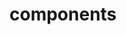 <!-- Space: SlidesTemplate -->
<!-- Parent: Project -->
<!-- Title: Components -->

<!-- Label: SlidesTemplate -->
<!-- Label: Project -->
<!-- Label: Components -->
<!-- Include: docs/disclaimer.md -->
<!-- Include: ac:toc -->

# components
